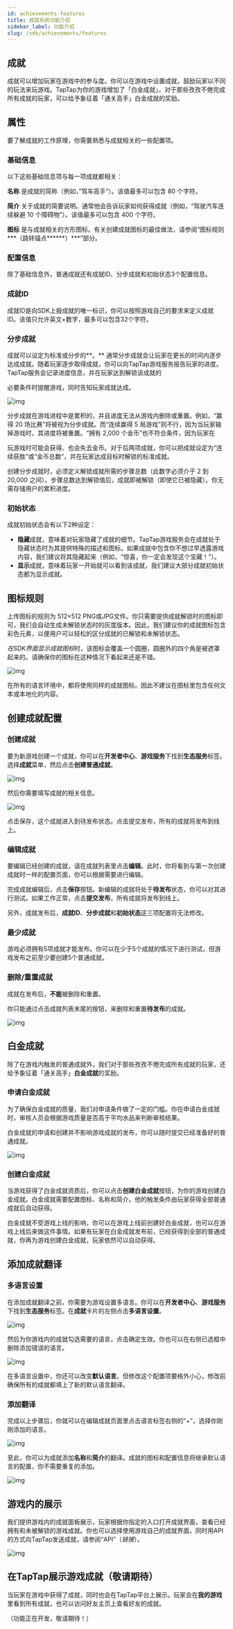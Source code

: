 ```yaml
---
id: achievements-features
title: 成就系统功能介绍
sidebar_label: 功能介绍
slug: /sdk/achievements/features
---
```

## 成就

成就可以增加玩家在游戏中的参与度。你可以在游戏中设置成就，鼓励玩家以不同的玩法来玩游戏。TapTap为你的游戏增加了「白金成就」，对于那些孜孜不倦完成所有成就的玩家，可以给予象征着「通关高手」白金成就的奖励。

## 属性

要了解成就的工作原理，你需要熟悉与成就相关的一些配置项。

### 基础信息

以下这些基础信息项与每一项成就都相关：

**名称** 是成就的简称（例如，”驾车高手“）。该值最多可以包含 80 个字符。

**简介** 关于成就的简要说明。通常他会告诉玩家如何获得成就（例如，“驾驶汽车连续躲避 10 个障碍物”）。该值最多可以包含 400 个字符。

**图标** 是与成就相关的方形图标。有关创建成就图标的最佳做法，请参阅“图标规则***（跳转锚点******）***”部分。

### 配置信息

除了基础信息外，普通成就还有成就ID、分步成就和初始状态3个配置信息。

### **成就ID**

成就ID是向SDK上报成就的唯一标识，你可以按照游戏自己的要求来定义成就ID。该值只允许英文+数字，最多可以包含32个字符。

### **分步成就**

成就可以设定为标准或分步的**。** 通常分步成就会让玩家在更长的时间内逐步达成成就。随着玩家逐步取得成就，你可以向TapTap游戏服务报告玩家的进度。TapTap服务会记录进度信息，并在玩家达到解锁该成就的

必要条件时提醒游戏，同时告知玩家成就达成。

![img](/img/image2021-7-2_18-8-42.png)

分步成就在游戏进程中是累积的，并且进度无法从游戏内删除或重置。例如，“赢得 20 场比赛”将被视为分步成就。而“连续赢得 5 局游戏”则不行，因为当玩家输掉游戏时，其进度将被重置。“拥有 2,000 个金币”也不符合条件，因为玩家在

玩游戏时可能会获得、也会失去金币。对于后两项成就，你可以把成就设定为“连续获胜”或“金币总数”，并在玩家达成目标时解锁的标准成就。

创建分步成就时，必须定义解锁成就所需的步骤总数（此数字必须介于 2 到 20,000 之间）。步骤总数达到解锁值后，成就即被解锁（即使它已被隐藏）。你无需存储用户的累积进度。

### **初始状态** 

成就初始状态会有以下2种设定：

- **隐藏**成就，意味着对玩家隐藏了成就的细节。TapTap游戏服务会在成就处于隐藏状态时为其提供特殊的描述和图标。如果成就中包含你不想过早透露游戏内容，我们建议将其隐藏起来（例如，“惊喜，你一定会发现这个宝藏！”）。
- **显示**成就，意味着玩家一开始就可以看到该成就，我们建议大部分成就初始状态都为显示成就。

## 图标规则

上传图标的规则为 512×512 PNG或JPG文件。你只需要提供成就解锁时的图标即可，我们会自动生成未解锁状态时的灰度版本。因此，我们建议你的成就图标包含彩色元素，以便用户可以轻松的区分成就的已解锁和未解锁状态。

*在SDK界面显示成就图标*时，该图标会覆盖一个圆圈，圆圈外的四个角是被遮罩起来的。请确保你的图标在这种情况下看起来还是不错。

![img](/img/image2021-7-7_14-40-52.png)

在所有的语言环境中，都将使用同样的成就图标。因此不建议在图标里包含任何文本或本地化的内容。

## 创建成就配置

### 创建成就

要为新游戏创建一个成就，你可以在**开发者中心**、**游戏服务**下找到**生态服务**标签。选择**成就**菜单，然后点击**创建普通成就**。

![img](/img/截屏2021-07-07&#32;下午5.10.44.png)

然后你需要填写成就的相关信息。

![img](/img/image2021-7-7_17-53-0.png)

点击保存，这个成就进入到待发布状态。点击提交发布，所有的成就将发布到线上。

### 编辑成就

要编辑已经创建的成就，请在成就列表里点击**编辑**。此时，你将看到与第一次创建成就时一样的配置页面，你可以根据需要进行编辑。

完成成就编辑后，点击**保存**按钮。新编辑的成就将处于**待发布**状态，你可以对其进行测试。如果工作正常，点击**提交发布**，所有成就将发布到线上。

另外，成就发布后，**成就ID**、**分步成就**和**初始状态**这三项配置将无法修改。

### 最少成就

游戏必须拥有5项成就才能发布。你可以在少于5个成就的情况下进行测试，但游戏发布之前至少要创建5个普通成就。

### 删除/重置成就

成就在发布后，**不能**被删除和重置。

你只能通过点击成就列表末尾的按钮，来删除和重置**待发布**的成就。

![img](/img/截屏2021-07-07&#32;下午7.26.21.png)

## 白金成就

除了在游戏内触发的普通成就外，我们对于那些孜孜不倦完成所有成就的玩家，还给予象征着「通关高手」**白金成就**的奖励。

### 申请白金成就

为了确保白金成就的质量，我们对申请条件做了一定的门槛。你在申请白金成就时，审核人员会根据游戏质量是否高于平均水品来判断审核结果。

白金成就的申请和创建并不影响游戏成就的发布，你可以随时提交已经准备好的普通成就。

![img](/img/image2021-7-8_14-55-4.png)

### 创建白金成就

当游戏获得了白金成就资质后，你可以点击**创建白金成就**按钮，为你的游戏创建白金成就。白金成就需要配置图标、名称和简介。他的触发条件由玩家获得全部普通成就后自动获得。

白金成就不受游戏上线的影响，你可以在游戏上线前创建好白金成就，也可以在游戏上线后来做这件事情。如果有玩家在白金成就发布前，已经获得到全部的普通成就，你再为游戏创建白金成就，玩家依然可以自动获得。

## 添加成就翻译

### 多语言设置

在添加成就翻译之前，你需要为游戏设置多语言。你可以在**开发者中心**、**游戏服务**下找到**生态服务**标签。在**成就**卡片的左侧点击**多语言设置**。

![img](/img/截屏2021-07-08&#32;上午11.50.10.png)

然后为你游戏内的成就勾选需要的语言，点击确定生效。你也可以在右侧已选框中删除添加错误的语言。

![img](/img/image2021-7-8_12-0-9.png)

在多语言设置中，你还可以改变**默认语言**。但修改这个配置项要格外小心，修改前确保所有的成就都填上了新的默认语言翻译。

### 添加翻译

完成以上步骤后，你就可以在编辑成就页面里点击语言标签右侧的“+”，选择你刚刚添加的语言。

![img](/img/image2021-7-8_12-30-8.png)

至此，你可以为成就添加**名称**和**简介**的翻译。成就的图标和配置信息将继承默认语言的配置，你不需要重复的添加。

![img](/img/image2021-7-8_12-46-23.png)

## 游戏内的展示

我们提供游戏内的成就面板展示，玩家根据你指定的入口打开成就界面，查看已经拥有和未被解锁的游戏成就。你也可以选择使用游戏自己的成就界面，同时用API的方式向TapTap发送成就，请参阅“API”（*链接*）。

![img](/img/image2021-7-9_14-31-11.png)

## 在TapTap展示游戏成就（敬请期待）

当玩家在游戏中获得了成就，同时也会在TapTap平台上展示。玩家会在**我的游戏**里看到所有成就，也可以访问好友主页上查看好友的成就。

（功能正在开发，敬请期待！）
